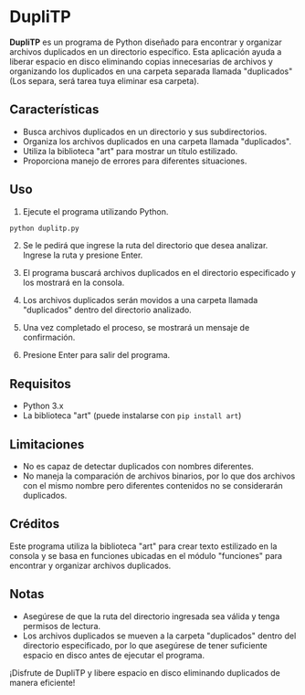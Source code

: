 # DupliTP

**DupliTP** es un programa de Python diseñado para encontrar y organizar archivos duplicados en un directorio específico. 
Esta aplicación ayuda a liberar espacio en disco eliminando copias innecesarias de archivos y organizando los duplicados 
en una carpeta separada llamada "duplicados" (Los separa, será tarea tuya eliminar esa carpeta).

## Características

- Busca archivos duplicados en un directorio y sus subdirectorios.
- Organiza los archivos duplicados en una carpeta llamada "duplicados".
- Utiliza la biblioteca "art" para mostrar un título estilizado.
- Proporciona manejo de errores para diferentes situaciones.

## Uso

1. Ejecute el programa utilizando Python.

```python
python duplitp.py
```

2. Se le pedirá que ingrese la ruta del directorio que desea analizar. Ingrese la ruta y presione Enter.

3. El programa buscará archivos duplicados en el directorio especificado y los mostrará en la consola.

4. Los archivos duplicados serán movidos a una carpeta llamada "duplicados" dentro del directorio analizado.

5. Una vez completado el proceso, se mostrará un mensaje de confirmación.

6. Presione Enter para salir del programa.

## Requisitos

- Python 3.x
- La biblioteca "art" (puede instalarse con `pip install art`)

## Limitaciones

- No es capaz de detectar duplicados con nombres diferentes.
- No maneja la comparación de archivos binarios, por lo que dos archivos con el mismo nombre pero diferentes contenidos
  no se considerarán duplicados.

## Créditos

Este programa utiliza la biblioteca "art" para crear texto estilizado en la consola y se basa en funciones ubicadas en el 
módulo "funciones" para encontrar y organizar archivos duplicados.

## Notas

- Asegúrese de que la ruta del directorio ingresada sea válida y tenga permisos de lectura.
- Los archivos duplicados se mueven a la carpeta "duplicados" dentro del directorio especificado, por lo que asegúrese de
  tener suficiente espacio en disco antes de ejecutar el programa.

¡Disfrute de DupliTP y libere espacio en disco eliminando duplicados de manera eficiente!




